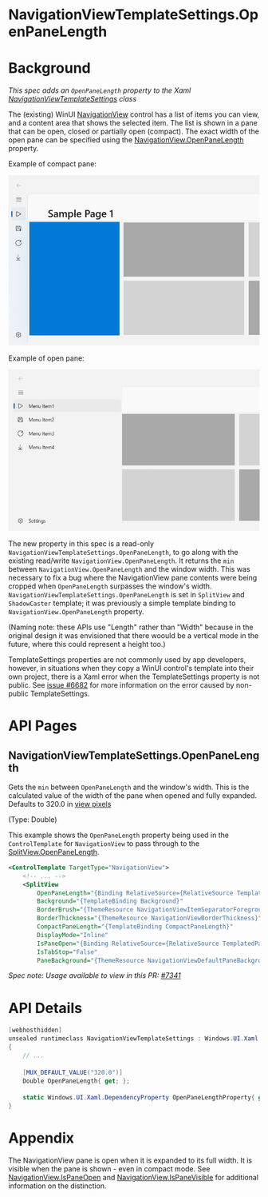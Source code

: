 NavigationViewTemplateSettings.OpenPaneLength
===

# Background

_This spec adds an `OpenPaneLength` property to the Xaml
[NavigationViewTemplateSettings](https://docs.microsoft.com//windows/winui/api/microsoft.ui.xaml.controls.navigationviewtemplatesettings) class_

The (existing) WinUI [NavigationView](https://docs.microsoft.com/uwp/api/Windows.UI.Xaml.Controls.NavigationView) control has
a list of items you can view, and a content area that shows the selected item.
The list is shown in a pane that can be open, closed or partially open (compact).
The exact width of the open pane can be specified using the
[NavigationView.OpenPaneLength](https://docs.microsoft.com/uwp/api/Windows.UI.Xaml.Controls.NavigationView.OpenPaneLength)
property.

Example of compact pane:

![example of compact pane](images/nav-pane-closed.jpg)

Example of open pane:

![example of open pane](images/nav-pane-open.jpg)

The new property in this spec is a read-only `NavigationViewTemplateSettings.OpenPaneLength`,
to go along with the existing read/write `NavigationView.OpenPaneLength`.
It returns the `min` between `NavigationView.OpenPaneLength` and the window width.
This was necessary to fix a bug where the NavigationView pane contents were being cropped when
`OpenPaneLength` surpasses the window's width.
`NavigationViewTemplateSettings.OpenPaneLength` is set in `SplitView` and `ShadowCaster` template;
it was previously a simple template binding to `NavigationView.OpenPaneLength` property.

(Naming note: these APIs use "Length" rather than "Width" because
in the original design it was envisioned that there woould be a vertical mode in the future,
where this could represent a height too.)

TemplateSettings properties are not commonly used by app developers, 
however, in situations when they copy a WinUI control's template into their own project,
there is a Xaml error when the TemplateSettings property is not public.
See [issue #6682](https://github.com/microsoft/microsoft-ui-xaml/issues/6682)
for more information on the error caused by non-public TemplateSettings.

# API Pages

## NavigationViewTemplateSettings.OpenPaneLength

Gets the `min` between `OpenPaneLength` and the window's width.
This is the calculated value of the width of the pane when opened and fully expanded. Defaults to 320.0 in [view pixels](https://docs.microsoft.com/uwp/api/Windows.Graphics.Display.DisplayInformation.RawPixelsPerViewPixel)

(Type: Double)

This example shows the `OpenPaneLength` property being used in the `ControlTemplate` for `NavigationView`
to pass through to the
[SplitView.OpenPaneLength](https://docs.microsoft.com/uwp/api/Windows.UI.Xaml.Controls.SplitView.OpenPaneLength).

```xml
<ControlTemplate TargetType="NavigationView">
    <!-- ... -->
    <SplitView
        OpenPaneLength="{Binding RelativeSource={RelativeSource TemplatedParent}, Path=TemplateSettings.OpenPaneWidth}"
        Background="{TemplateBinding Background}"
        BorderBrush="{ThemeResource NavigationViewItemSeparatorForeground}"
        BorderThickness="{ThemeResource NavigationViewBorderThickness}"
        CompactPaneLength="{TemplateBinding CompactPaneLength}"
        DisplayMode="Inline"
        IsPaneOpen="{Binding RelativeSource={RelativeSource TemplatedParent}, Path=IsPaneOpen, Mode=TwoWay}"
        IsTabStop="False"
        PaneBackground="{ThemeResource NavigationViewDefaultPaneBackground}">

```

_Spec note: Usage available to view in this PR: [#7341](https://github.com/microsoft/microsoft-ui-xaml/pull/7341)_

# API Details

```c# (but really MIDL3)
[webhosthidden]
unsealed runtimeclass NavigationViewTemplateSettings : Windows.UI.Xaml.DependencyObject
{
    // ...

    [MUX_DEFAULT_VALUE("320.0")]
    Double OpenPaneLength{ get; };

    static Windows.UI.Xaml.DependencyProperty OpenPaneLengthProperty{ get; };
}
```

# Appendix

The NavigationView pane is open when it is expanded to its full width.
It is visible when the pane is shown - even in compact mode.
See [NavigationView.IsPaneOpen](https://docs.microsoft.com/windows/winui/api/microsoft.ui.xaml.controls.navigationview.ispaneopen) 
and [NavigationView.IsPaneVisible](https://docs.microsoft.com/windows/winui/api/microsoft.ui.xaml.controls.navigationview.ispanevisible) 
for additional information on the distinction.
